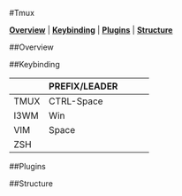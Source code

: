 #Tmux

<!-- In this section add TOC for easy navegation -->

<b><a href="#overview">Overview</a></b>
|
<b><a href="#keybinding">Keybinding</a></b>
|
<b><a href="#plugins">Plugins</a></b>
|
<b><a href="#structure">Structure</a></b>


##Overview

##Keybinding

|      | PREFIX/LEADER |   |   |   |
|------|---------------|---|---|---|
| TMUX |   CTRL-Space  |   |   |   |
| I3WM |      Win      |   |   |   |
| VIM  |     Space     |   |   |   |
| ZSH  |               |   |   |   |


##Plugins


##Structure
